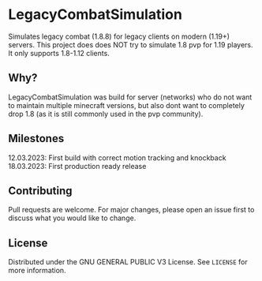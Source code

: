 # LegacyCombatSimulation

Simulates legacy combat (1.8.8) for legacy clients on modern (1.19+) servers. This project does does NOT try to simulate 1.8 pvp for 1.19 players. It only supports 1.8-1.12 clients.

## Why?
LegacyCombatSimulation was build for server (networks) who do not want to maintain multiple minecraft versions, but also dont want to completely drop 1.8 (as it is still commonly used in the pvp community).

## Milestones
12.03.2023: First build with correct motion tracking and knockback<br>
18.03.2023: First production ready release

## Contributing
Pull requests are welcome. For major changes, please open an issue first to discuss what you would like to change.

## License
Distributed under the GNU GENERAL PUBLIC V3 License. See `LICENSE` for more information.

